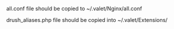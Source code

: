 all.conf file should be copied to ~/.valet/Nginx/all.conf

drush_aliases.php file should be copied into ~/.valet/Extensions/

